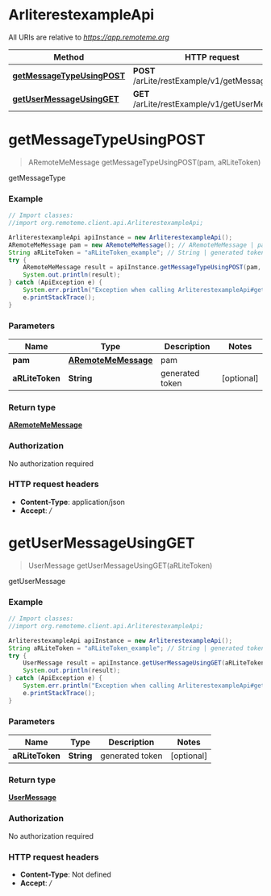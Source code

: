 # ArliterestexampleApi

All URIs are relative to *https://app.remoteme.org*

Method | HTTP request | Description
------------- | ------------- | -------------
[**getMessageTypeUsingPOST**](ArliterestexampleApi.md#getMessageTypeUsingPOST) | **POST** /arLite/restExample/v1/getMessageType/ | getMessageType
[**getUserMessageUsingGET**](ArliterestexampleApi.md#getUserMessageUsingGET) | **GET** /arLite/restExample/v1/getUserMessage/ | getUserMessage


<a name="getMessageTypeUsingPOST"></a>
# **getMessageTypeUsingPOST**
> ARemoteMeMessage getMessageTypeUsingPOST(pam, aRLiteToken)

getMessageType

### Example
```java
// Import classes:
//import org.remoteme.client.api.ArliterestexampleApi;

ArliterestexampleApi apiInstance = new ArliterestexampleApi();
ARemoteMeMessage pam = new ARemoteMeMessage(); // ARemoteMeMessage | pam
String aRLiteToken = "aRLiteToken_example"; // String | generated token
try {
    ARemoteMeMessage result = apiInstance.getMessageTypeUsingPOST(pam, aRLiteToken);
    System.out.println(result);
} catch (ApiException e) {
    System.err.println("Exception when calling ArliterestexampleApi#getMessageTypeUsingPOST");
    e.printStackTrace();
}
```

### Parameters

Name | Type | Description  | Notes
------------- | ------------- | ------------- | -------------
 **pam** | [**ARemoteMeMessage**](ARemoteMeMessage.md)| pam |
 **aRLiteToken** | **String**| generated token | [optional]

### Return type

[**ARemoteMeMessage**](ARemoteMeMessage.md)

### Authorization

No authorization required

### HTTP request headers

 - **Content-Type**: application/json
 - **Accept**: */*

<a name="getUserMessageUsingGET"></a>
# **getUserMessageUsingGET**
> UserMessage getUserMessageUsingGET(aRLiteToken)

getUserMessage

### Example
```java
// Import classes:
//import org.remoteme.client.api.ArliterestexampleApi;

ArliterestexampleApi apiInstance = new ArliterestexampleApi();
String aRLiteToken = "aRLiteToken_example"; // String | generated token
try {
    UserMessage result = apiInstance.getUserMessageUsingGET(aRLiteToken);
    System.out.println(result);
} catch (ApiException e) {
    System.err.println("Exception when calling ArliterestexampleApi#getUserMessageUsingGET");
    e.printStackTrace();
}
```

### Parameters

Name | Type | Description  | Notes
------------- | ------------- | ------------- | -------------
 **aRLiteToken** | **String**| generated token | [optional]

### Return type

[**UserMessage**](UserMessage.md)

### Authorization

No authorization required

### HTTP request headers

 - **Content-Type**: Not defined
 - **Accept**: */*

